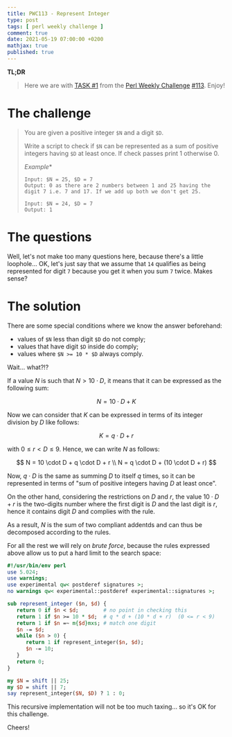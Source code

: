 ```yaml
---
title: PWC113 - Represent Integer
type: post
tags: [ perl weekly challenge ]
comment: true
date: 2021-05-19 07:00:00 +0200
mathjax: true
published: true
---
```


**TL;DR**

> Here we are with [TASK #1][] from the [Perl Weekly Challenge][]
> [#113][]. Enjoy!

# The challenge

> You are given a positive integer `$N` and a digit `$D`.
>
> Write a script to check if `$N` can be represented as a sum of
> positive integers having `$D` at least once. If check passes print 1
> otherwise 0.
> 
> *Example**
> 
>     Input: $N = 25, $D = 7
>     Output: 0 as there are 2 numbers between 1 and 25 having the digit 7 i.e. 7 and 17. If we add up both we don't get 25.
> 
>     Input: $N = 24, $D = 7
>     Output: 1

# The questions

Well, let's not make too many questions here, because there's a little
loophole... OK, let's just say that we assume that `14` qualifies as
being represented for digit `7` because you get it when you sum `7`
twice. Makes sense?

# The solution

There are some special conditions where we know the answer beforehand:

- values of `$N` less than digit `$D` do not comply;
- values that have digit `$D` inside do comply;
- values where `$N >= 10 * $D` always comply.

Wait... what?!?

If a value $N$ is such that $N > 10 \cdot D$, it means that it can be
expressed as the following sum:

$$
N = 10 \cdot D + K
$$

Now we can consider that $K$ can be expressed in terms of its integer
division by $D$ like follows:

$$
K = q \cdot D + r
$$

with $0 \leq r < D \leq 9$. Hence, we can write $N$ as follows:

$$
N = 10 \cdot D + q \cdot D + r \\
N = q \cdot D + (10 \cdot D + r)
$$

Now, $q \cdot D$ is the same as summing $D$ to itself $q$ times, so it
can be represented in terms of "sum of positive integers having $D$ at
least once".

On the other hand, considering the restrictions on $D$ and $r$, the
value $10 \cdot D + r$ is the two-digits number where the first digit is
$D$ and the last digit is $r$, hence it contains digit $D$ and complies
with the rule.

As a result, $N$ is the sum of two compliant addentds and can thus be
decomposed according to the rules.

For all the rest we will rely on *brute force*, because the rules
expressed above allow us to put a hard limit to the search space:

```perl
#!/usr/bin/env perl
use 5.024;
use warnings;
use experimental qw< postderef signatures >;
no warnings qw< experimental::postderef experimental::signatures >;

sub represent_integer ($n, $d) {
   return 0 if $n < $d;        # no point in checking this
   return 1 if $n >= 10 * $d;  # q * d + (10 * d + r)  (0 <= r < 9)
   return 1 if $n =~ m{$d}mxs; # match one digit
   $n -= $d;
   while ($n > 0) {
      return 1 if represent_integer($n, $d);
      $n -= 10;
   }
   return 0;
}

my $N = shift || 25;
my $D = shift || 7;
say represent_integer($N, $D) ? 1 : 0;
```

This recursive implementation will not be too much taxing... so it's OK
for this challenge.

Cheers!


[Perl Weekly Challenge]: https://perlweeklychallenge.org/
[#113]: https://perlweeklychallenge.org/blog/perl-weekly-challenge-113/
[TASK #1]: https://perlweeklychallenge.org/blog/perl-weekly-challenge-113/#TASK1
[Perl]: https://www.perl.org/

